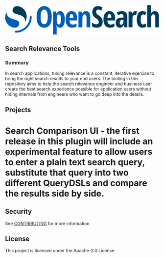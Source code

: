 ![OpenSearch Project](OpenSearch.svg)
## Search Relevance Tools

### Summary
In search applications, tuning relevance is a constant, iterative exercise to bring the right search results to your end users. The tooling in this repository aims to help the search relevance engineer and business user create the best search experience possible for application users without hiding internals from engineers who want to go deep into the details.

## Projects
# Search Comparison UI - the first release in this plugin will include an experimental feature to allow users to enter a plain text search query, substitute that query into two different QueryDSLs and compare the results side by side.

## Security

See [CONTRIBUTING](CONTRIBUTING.md#security-issue-notifications) for more information.

## License

This project is licensed under the Apache-2.0 License.

